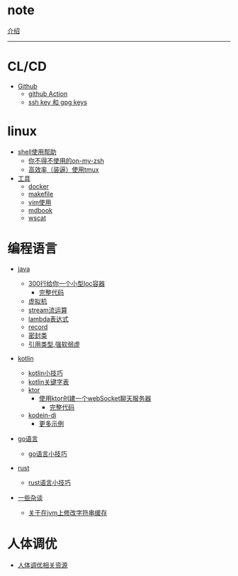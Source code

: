 # note

[介绍](../README.md)

---

# CL/CD

- [Github](github/readme.md)
  - [github Action](github/action.md)
  - [ssh key 和 gpg keys](github/ssh_and_gpg.md)
  
# linux

- [shell使用帮助](linux/shell/util.md)
  - [你不得不使用的on-my-zsh](linux/oh-my-zsh.md)
  - [高效率（装逼）使用tmux](linux/oh-my-tmux.md)
- [工具]()
  - [docker]()
  - [makefile](makefile/makefile.md)
  - [vim使用](linux/vim.md)
  - [mdbook](mdbook/plug-in.md)
  - [wscat](util/wscat.md)

# 编程语言

- [java](java/bytecode/note.md)
  - [300行给你一个小型Ioc容器](java/ioc/createIoc.md)
    - [完整代码](java/ioc/context.md)
  - [虚拟机](java/bytecode/vm.md)
  - [stream流运算](Java/stream/stream.md)
  - [lambda表达式]()
  - [record]()
  - [密封类]()
  - [引用类型,强软弱虚](java/ref/learn.md)
  
- [kotlin]()
  - [kotlin小技巧]()
  - [kotlin关键字表]()
  - [ktor]()
    - [使用ktor创建一个webSocket聊天服务器](kotlin/ktor/chatServer.md)
      - [完整代码](kotlin/ktor/code.md)
  - [kodein-di](kotlin/kodein/learnDI.md)
    - [更多示例](kotlin/kodein/more.md)
- [go语言]()
  - [go语言小技巧](goland/gotips.md)
- [rust]()
  - [rust语言小技巧]()
- [一些杂谈]()
  - [关于在jvm上修改字符串缓存](miscellanies/change-jvm-string.md)

# 人体调优

- [人体调优相关资源](health/resource.md)
